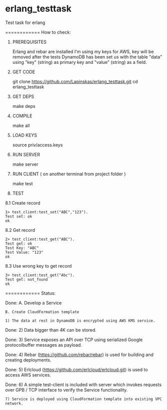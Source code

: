# erlang_testtask
Test task for erlang

============
How to check:

1. PREREQUISITES

    Erlang and rebar are installed
    I'm using my keys for AWS, key will be removed after the tests
    DynamoDB has been set us with the table "data" using "key" (string) as primary key and "value" (string) as a field.

2. GET CODE

    git clone https://github.com/Lapinskas/erlang_testtask.git
    cd erlang_testtask

3. GET DEPS

    make deps

4. COMPILE

    make all

5. LOAD KEYS

    source priv/access.keys

6. RUN SERVER

    make server

7. RUN CLIENT
( on another terminal from project folder )

    make test

8. TEST

8.1 Create record

    1> test_client:test_set("ABC","123").
    Test set: ok
    ok
    
8.2 Get record

    2> test_client:test_get("ABC").      
    Test get: ok
    Test Key: "ABC"
    Test Value: "123"
    ok

8.3 Use wrong key to get record
    
    3> test_client:test_get("Abc").
    Test get: not_found
    ok


============
Status:

Done:	A. Develop a Service 

	B. Create CloudFormation template 
	
	1) The data at rest in DynamoDB is encrypted using AWS KMS service.
	
Done:	2) Data bigger than 4K can be stored.
	
Done:	3) Service exposes an API over TCP using serialized Google protocolbuffer messages as payload.

Done:	4) Rebar (https://github.com/rebar/rebar) is used for building and creating deployments.

Done:	5) Erlcloud (https://github.com/erlcloud/erlcloud.git) is used to access AWS services.
	
Done:	6) A simple test-client is included with server which invokes requests over GPB / TCP interface to verify the Service functionality.

	7) Service is deployed using CloudFormation template into existing VPC network.
	
	
